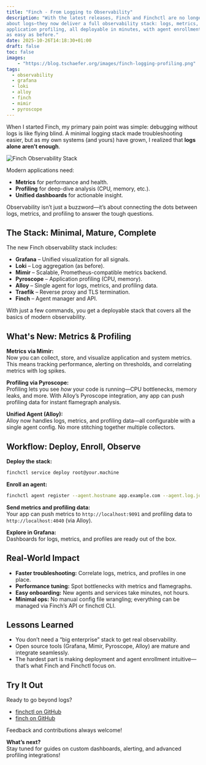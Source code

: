 ```yaml
---
title: "Finch - From Logging to Observability"
description: "With the latest releases, Finch and Finchctl are no longer just
about logs—they now deliver a full observability stack: logs, metrics, and
application profiling, all deployable in minutes, with agent enrollment just
as easy as before."
date: 2025-10-26T14:18:30+01:00
draft: false
toc: false
images:
    - "https://blog.tschaefer.org/images/finch-logging-profiling.png"
tags:
  - observability
  - grafana
  - loki
  - alloy
  - finch
  - mimir
  - pyroscope
---
```


When I started Finch, my primary pain point was simple: debugging without logs is like flying blind. A minimal logging stack made troubleshooting easier, but as my own systems (and yours) have grown, I realized that **logs alone aren’t enough**.

![Finch Observability Stack](/images/finch-logging-profiling.png)

Modern applications need:
- **Metrics** for performance and health.
- **Profiling** for deep-dive analysis (CPU, memory, etc.).
- **Unified dashboards** for actionable insight.

Observability isn’t just a buzzword—it’s about connecting the dots between logs, metrics, and profiling to answer the tough questions.

## The Stack: Minimal, Mature, Complete

The new Finch observability stack includes:

- **Grafana** – Unified visualization for all signals.
- **Loki** – Log aggregation (as before).
- **Mimir** – Scalable, Prometheus-compatible metrics backend.
- **Pyroscope** – Application profiling (CPU, memory).
- **Alloy** – Single agent for logs, metrics, and profiling data.
- **Traefik** – Reverse proxy and TLS termination.
- **Finch** – Agent manager and API.

With just a few commands, you get a deployable stack that covers all the basics of modern observability.

## What's New: Metrics & Profiling

**Metrics via Mimir:**  
Now you can collect, store, and visualize application and system metrics. This means tracking performance, alerting on thresholds, and correlating metrics with log spikes.

**Profiling via Pyroscope:**  
Profiling lets you see *how* your code is running—CPU bottlenecks, memory leaks, and more. With Alloy’s Pyroscope integration, any app can push profiling data for instant flamegraph analysis.

**Unified Agent (Alloy):**  
Alloy now handles logs, metrics, and profiling data—all configurable with a single agent config. No more stitching together multiple collectors.

## Workflow: Deploy, Enroll, Observe

**Deploy the stack:**  
```bash
finchctl service deploy root@your.machine
```
**Enroll an agent:**  
```bash
finchctl agent register --agent.hostname app.example.com --agent.log.journal your.machine
```
**Send metrics and profiling data:**  
Your app can push metrics to `http://localhost:9091` and profiling data to `http://localhost:4040` (via Alloy).

**Explore in Grafana:**  
Dashboards for logs, metrics, and profiles are ready out of the box.

## Real-World Impact

- **Faster troubleshooting:** Correlate logs, metrics, and profiles in one place.
- **Performance tuning:** Spot bottlenecks with metrics and flamegraphs.
- **Easy onboarding:** New agents and services take minutes, not hours.
- **Minimal ops:** No manual config file wrangling; everything can be managed via Finch’s API or finchctl CLI.

## Lessons Learned

- You don’t need a “big enterprise” stack to get real observability.
- Open source tools (Grafana, Mimir, Pyroscope, Alloy) are mature and integrate seamlessly.
- The hardest part is making deployment and agent enrollment intuitive—that’s what Finch and Finchctl focus on.

## Try It Out

Ready to go beyond logs?  
- [finchctl on GitHub](https://github.com/tschaefer/finchctl)
- [finch on GitHub](https://github.com/tschaefer/finch)

Feedback and contributions always welcome!

**What’s next?**  
Stay tuned for guides on custom dashboards, alerting, and advanced profiling integrations!

